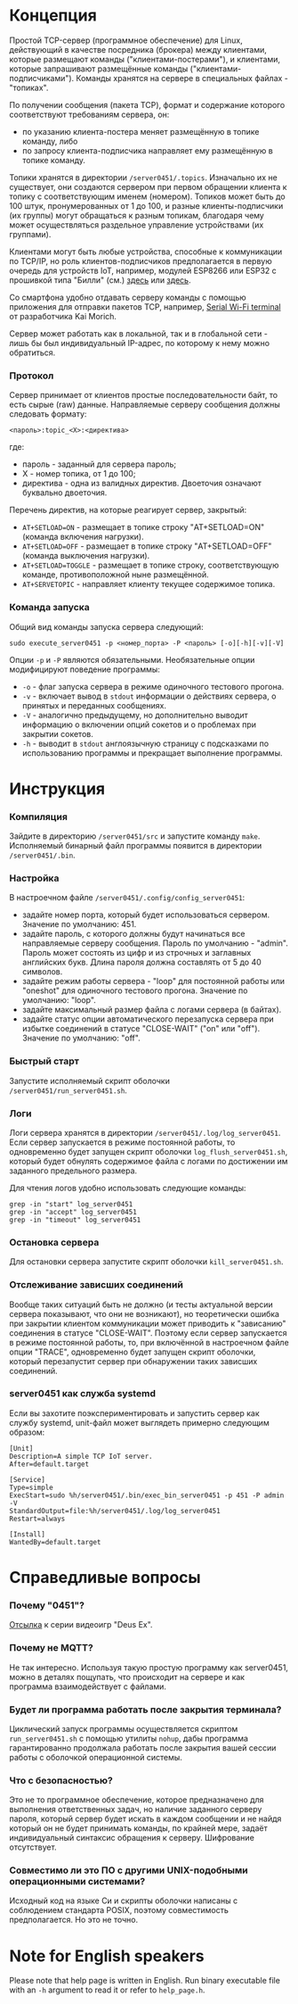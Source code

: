 # Концепция
Простой TCP-сервер (программное обеспечение) для Linux, действующий в качестве посредника (брокера) между клиентами,
которые размещают команды ("клиентами-постерами"), и клиентами, которые запрашивают размещённые команды
("клиентами-подписчиками"). Команды хранятся на сервере в специальных файлах - "топиках".

По получении сообщения (пакета TCP), формат и содержание которого соответствуют требованиям сервера, он:
- по указанию клиента-постера меняет размещённую в топике команду, либо
- по запросу клиента-подписчика направляет ему размещённую в топике команду.

Топики хранятся в директории `/server0451/.topics`. Изначально их не существует, они создаются сервером при первом
обращении клиента к топику с соответствующим именем (номером). Топиков может быть до 100 штук, пронумерованных
от 1 до 100, и разные клиенты-подписчики (их группы) могут обращаться к разным топикам, благодаря чему может
осуществляться раздельное управление устройствами (их группами).

Клиентами могут быть любые устройства, способные к коммуникации по TCP/IP, но роль клиентов-подписчиков предполагается
в первую очередь для устройств IoT, например, модулей ESP8266 или ESP32 с прошивкой типа "Билли" (см.)
[здесь](https://github.com/ErlingSigurdson/Billy) или [здесь](https://gitflic.ru/project/efimov-d-v/billy).

Со смартфона удобно отдавать серверу команды с помощью приложения для отправки пакетов TCP, например,
[Serial Wi-Fi terminal](https://www.kai-morich.de/android) от разработчика Kai Morich.

Сервер может работать как в локальной, так и в глобальной сети - лишь бы был индивидуальный IP-адрес, по которому
к нему можно обратиться.

### Протокол
Сервер принимает от клиентов простые последовательности байт, то есть сырые (raw) данные.
Направляемые серверу сообщения должны следовать формату:

```
<пароль>:topic_<X>:<директива>
```
где:
- пароль - заданный для сервера пароль;
- X - номер топика, от 1 до 100;
- директива - одна из валидных директив.
Двоеточия означают буквально двоеточия.

Перечень директив, на которые реагирует сервер, закрытый:
- `AT+SETLOAD=ON` - размещает в топике строку "AT+SETLOAD=ON" (команда включения нагрузки).
- `AT+SETLOAD=OFF` - размещает в топике строку "AT+SETLOAD=OFF" (команда выключения нагрузки).
- `AT+SETLOAD=TOGGLE` - размещает в топике строку, соответствующую команде, противоположной ныне размещённой.
- `AT+SERVETOPIC` - направляет клиенту текущее содержимое топика.

### Команда запуска
Общий вид команды запуска сервера следующий:
```
sudo execute_server0451 -p <номер_порта> -P <пароль> [-o][-h][-v][-V]
```
Опции `-p` и `-P` являются обязательными. Необязательные опции модифицируют поведение программы:
- `-o` - флаг запуска сервера в режиме одиночного тестового прогона.
- `-v` - включает вывод в `stdout` информации о действиях сервера, о принятых и переданных сообщениях.
- `-V` - аналогично предыдущему, но дополнительно выводит информацию о включении опций сокетов и о проблемах
при закрытии сокетов.
- `-h` - выводит в `stdout` англоязычную страницу с подсказками по использованию программы и прекращает
выполнение программы.


# Инструкция
### Компиляция
Зайдите в директорию `/server0451/src` и запустите команду `make`. Исполняемый бинарный файл программы появится
в директории `/server0451/.bin`.

### Настройка
В настроечном файле `/server0451/.config/config_server0451`:
- задайте номер порта, который будет использоваться сервером. Значение по умолчанию: 451.
- задайте пароль, с которого должны будут начинаться все направляемые серверу сообщения. Пароль по умолчанию - "admin".
Пароль может состоять из цифр и из строчных и заглавных английских букв. Длина пароля должна составлять от 5 до 40
символов.
- задайте режим работы сервера - "loop" для постоянной работы или "oneshot" для одиночного тестового прогона.
Значение по умолчанию: "loop".
- задайте максимальный размер файла с логами сервера (в байтах).
- задайте статус опции автоматического перезапуска сервера при избытке соединений в статусе "CLOSE-WAIT"
("on" или "off"). Значение по умолчанию: "off".

### Быстрый старт
Запустите исполняемый скрипт оболочки `/server0451/run_server0451.sh`.

### Логи
Логи сервера хранятся в директории `/server0451/.log/log_server0451`. Если сервер запускается в режиме постоянной
работы, то одновременно будет запущен скрипт оболочки `log_flush_server0451.sh`, который будет обнулять содержимое
файла с логами по достижении им заданного предельного размера.

Для чтения логов удобно использовать следующие команды:
```
grep -in "start" log_server0451
grep -in "accept" log_server0451
grep -in "timeout" log_server0451
```

### Остановка сервера
Для остановки сервера запустите скрипт оболочки `kill_server0451.sh`.

### Отслеживание зависших соединений
Вообще таких ситуаций быть не должно (и тесты актуальной версии сервера показывают, что они не возникают),
но теоретически ошибка при закрытии клиентом коммуникации может приводить к "зависанию" соединения в статусе
"CLOSE-WAIT". Поэтому если сервер запускается в режиме постоянной работы, то, при включённой в настроечном файле
опции "TRACE", одновременно будет запущен скрипт оболочки, который перезапустит сервер при обнаружении таких
зависших соединений.

### server0451 как служба systemd
Если вы захотите поэкспериментировать и запустить сервер как службу systemd, unit-файл может выглядеть примерно
следующим образом:
```
[Unit]
Description=A simple TCP IoT server.
After=default.target

[Service]
Type=simple
ExecStart=sudo %h/server0451/.bin/exec_bin_server0451 -p 451 -P admin -V
StandardOutput=file:%h/server0451/.log/log_server0451
Restart=always

[Install]
WantedBy=default.target
```

# Справедливые вопросы
### Почему "0451"?
[Отсылка](https://deusex.fandom.com/wiki/0451) к серии видеоигр "Deus Ex".

### Почему не MQTT?
Не так интересно. Используя такую простую программу как server0451, можно в деталях пощупать, что происходит
на сервере и как программа взаимодействует с файлами.

### Будет ли программа работать после закрытия терминала?
Циклический запуск программы осуществляется скриптом `run_server0451.sh` с помощью утилиты `nohup`, дабы программа
гарантированно продолжала работать после закрытия вашей сессии работы с оболочкой операционной системы.

### Что с безопасностью?
Это не то программное обеспечение, которое предназначено для выполнения ответственных задач, но наличие заданного
серверу пароля, который сервер будет искать в каждом сообщении и не найдя который он не будет принимать команды,
по крайней мере, задаёт индивидуальный синтаксис обращения к серверу. Шифрование отсутствует.

### Совместимо ли это ПО с другими UNIX-подобными операционными системами?
Исходный код на языке Си и скрипты оболочки написаны с соблюдением стандарта POSIX, поэтому совместимость
предполагается. Но это не точно. 


# Note for English speakers
Please note that help page is written in English. Run binary executable file with an `-h` argument to read it
or refer to `help_page.h`.
